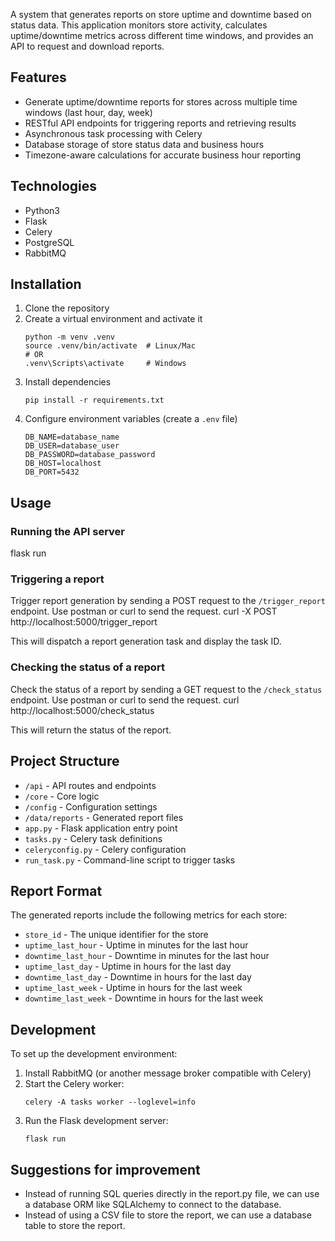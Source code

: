 A system that generates reports on store uptime and downtime based on status data. This application monitors store activity, calculates uptime/downtime metrics across different time windows, and provides an API to request and download reports.

## Features

- Generate uptime/downtime reports for stores across multiple time windows (last hour, day, week)
- RESTful API endpoints for triggering reports and retrieving results
- Asynchronous task processing with Celery
- Database storage of store status data and business hours
- Timezone-aware calculations for accurate business hour reporting

## Technologies

- Python3
- Flask
- Celery
- PostgreSQL
- RabbitMQ

## Installation

1. Clone the repository
2. Create a virtual environment and activate it
   ```
   python -m venv .venv
   source .venv/bin/activate  # Linux/Mac
   # OR
   .venv\Scripts\activate     # Windows
   ```
3. Install dependencies
   ```
   pip install -r requirements.txt
   ```
4. Configure environment variables (create a `.env` file)
   ```
   DB_NAME=database_name
   DB_USER=database_user
   DB_PASSWORD=database_password
   DB_HOST=localhost
   DB_PORT=5432
   ```

## Usage

### Running the API server

flask run

### Triggering a report

Trigger report generation by sending a POST request to the `/trigger_report` endpoint. Use postman or curl to send the request.
curl -X POST http://localhost:5000/trigger_report

This will dispatch a report generation task and display the task ID.

### Checking the status of a report

Check the status of a report by sending a GET request to the `/check_status` endpoint. Use postman or curl to send the request.
curl http://localhost:5000/check_status

This will return the status of the report.

## Project Structure

- `/api` - API routes and endpoints
- `/core` - Core logic
- `/config` - Configuration settings
- `/data/reports` - Generated report files
- `app.py` - Flask application entry point
- `tasks.py` - Celery task definitions
- `celeryconfig.py` - Celery configuration
- `run_task.py` - Command-line script to trigger tasks

## Report Format

The generated reports include the following metrics for each store:

- `store_id` - The unique identifier for the store
- `uptime_last_hour` - Uptime in minutes for the last hour
- `downtime_last_hour` - Downtime in minutes for the last hour
- `uptime_last_day` - Uptime in hours for the last day
- `downtime_last_day` - Downtime in hours for the last day
- `uptime_last_week` - Uptime in hours for the last week
- `downtime_last_week` - Downtime in hours for the last week

## Development

To set up the development environment:

1. Install RabbitMQ (or another message broker compatible with Celery)
2. Start the Celery worker:
   ```
   celery -A tasks worker --loglevel=info
   ```
3. Run the Flask development server:
   ```
   flask run
   ```

## Suggestions for improvement

- Instead of running SQL queries directly in the report.py file, we can use a database ORM like SQLAlchemy to connect to the database.
- Instead of using a CSV file to store the report, we can use a database table to store the report.
